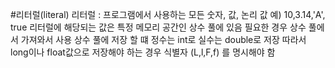 #리터럴(literal)
리터럴 : 프로그램에서 사용하는 모든 숫자, 값, 논리 값
예) 10,3.14,'A', true
리터럴에 해당되는 값은 특정 메모리 공간인 상수 풀에 있음
필요한 경우 상수 풀에서 가져와서 사용
상수 풀에 저장 할 떄 정수는 int로 실수는 double로 저장
따라서 long이나 float값으로 저장해야 하는 경우 식별자 (L,l,F,f) 를 명시해야 함 